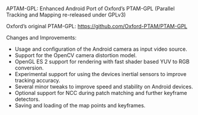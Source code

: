 APTAM-GPL: Enhanced Android Port of Oxford’s PTAM-GPL (Parallel Tracking and Mapping re-released under GPLv3)

Oxford’s original PTAM-GPL: https://github.com/Oxford-PTAM/PTAM-GPL

Changes and Improvements:

- Usage and configuration of the Android camera as input video source.
- Support for the OpenCV camera distortion model.
- OpenGL ES 2 support for rendering with fast shader based YUV to RGB conversion.
- Experimental support for using the devices inertial sensors to improve tracking accuracy.
- Several minor tweaks to improve speed and stability on Android devices.
- Optional support for NCC during patch matching and further keyframe detectors.
- Saving and loading of the map points and keyframes.
